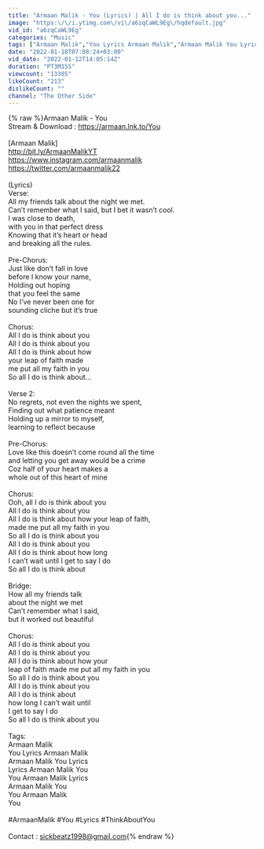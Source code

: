 ```yaml
---
title: "Armaan Malik - You (Lyrics) | All I do is think about you..."
image: "https:\/\/i.ytimg.com\/vi\/a6zqCaWL9Eg\/hqdefault.jpg"
vid_id: "a6zqCaWL9Eg"
categories: "Music"
tags: ["Armaan Malik","You Lyrics Armaan Malik","Armaan Malik You Lyrics"]
date: "2022-01-18T07:08:24+03:00"
vid_date: "2022-01-12T14:05:14Z"
duration: "PT3M15S"
viewcount: "13385"
likeCount: "213"
dislikeCount: ""
channel: "The Other Side"
---
```

{% raw %}Armaan Malik - You <br />Stream &amp; Download : <a rel="nofollow" target="blank" href="https://armaan.lnk.to/You">https://armaan.lnk.to/You</a><br /><br />[Armaan Malik] <br /><a rel="nofollow" target="blank" href="http://bit.ly/ArmaanMalikYT">http://bit.ly/ArmaanMalikYT</a><br /><a rel="nofollow" target="blank" href="https://www.instagram.com/armaanmalik">https://www.instagram.com/armaanmalik</a><br /><a rel="nofollow" target="blank" href="https://twitter.com/armaanmalik22">https://twitter.com/armaanmalik22</a><br /><br />(Lyrics)<br />Verse:<br />All my friends talk about the night we met.<br />Can’t remember what I said, but I bet it wasn’t cool.<br />I was close to death, <br />with you in that perfect dress<br />Knowing that it’s heart or head<br />and breaking all the rules.<br /><br />Pre-Chorus:<br />Just like don’t fall in love <br />before I know your name,<br />Holding out hoping <br />that you feel the same<br />No I’ve never been one for <br />sounding cliche but it’s true<br /><br />Chorus:<br />All I do is think about you<br />All I do is think about you<br />All I do is think about how <br />your leap of faith made<br />me put all my faith in you<br />So all I do is think about...<br /><br />Verse 2:<br />No regrets, not even the nights we spent,<br />Finding out what patience meant<br />Holding up a mirror to myself,<br />learning to reflect because<br /><br />Pre-Chorus:<br />Love like this doesn’t come round all the time<br />and letting you get away would be a crime<br />Coz half of your heart makes a <br />whole out of this heart of mine<br /><br />Chorus:<br />Ooh, all I do is think about you<br />All I do is think about you<br />All I do is think about how your leap of faith, <br />made me put all my faith in you<br />So all I do is think about you <br />All I do is think about you<br />All I do is think about how long <br />I can’t wait until I get to say I do<br />So all I do is think about<br /><br />Bridge:<br />How all my friends talk <br />about the night we met<br />Can’t remember what I said, <br />but it worked out beautiful<br /><br />Chorus:<br />All I do is think about you<br />All I do is think about you<br />All I do is think about how your <br />leap of faith made me put all my faith in you<br />So all I do is think about you<br />All I do is think about you<br />All I do is think about <br />how long I can’t wait until<br />I get to say I do<br />So all I do is think about you<br /><br />Tags:<br />Armaan Malik<br />You Lyrics Armaan Malik<br />Armaan Malik You Lyrics<br />Lyrics Armaan Malik You <br />You Armaan Malik Lyrics <br />Armaan Malik You <br />You Armaan Malik<br />You <br /><br />#ArmaanMalik #You #Lyrics #ThinkAboutYou<br /><br />Contact : sickbeatz1998@gmail.com{% endraw %}
